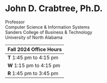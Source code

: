 # John D. Crabtree, Ph.D.
Professor  
Computer Science & Information Systems  
Sanders College of Business & Technology  
University of North Alabama  

|    Fall 2024 Office Hours    |
| ------------------------------ |
| **T**   1:45 pm to 4:15 pm |
| **W**   1:15 pm to 4:15 pm |
| **R**   1:45 pm to 3:45 pm |


